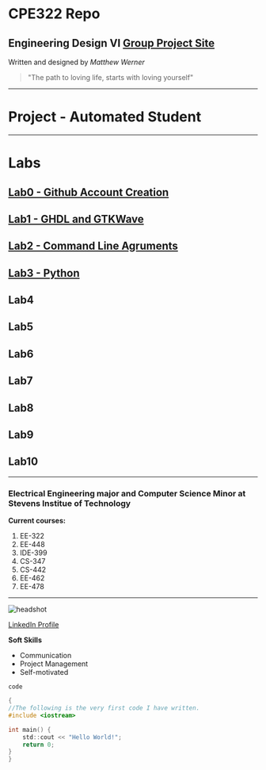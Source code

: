 # CPE322 Repo
## Engineering Design VI [Group Project Site](https://sites.google.com/stevens.edu/ee322-circuit-vanguard/home)
Written and designed by *Matthew Werner*
> "The path to loving life, starts with loving yourself"

---
# Project - Automated Student
---
# Labs

## [Lab0 - Github Account Creation](https://github.com/Mj-Werner/CPE322.git)

## [Lab1 - GHDL and GTKWave](lab1)

## [Lab2 - Command Line Agruments](lab2)

## [Lab3 - Python](lab3)

## Lab4

## Lab5

## Lab6

## Lab7

## Lab8

## Lab9

## Lab10
---
### Electrical Engineering major and Computer Science Minor at Stevens Institue of Technology
**Current courses:**
1. EE-322
2. EE-448
3. IDE-399
4. CS-347
5. CS-442
6. EE-462
7. EE-478

---
![headshot](https://github.com/user-attachments/assets/57ea0bc5-00d7-44ee-beab-4fbf49803a2a)

[LinkedIn Profile](www.linkedin.com/in/matthew-werner-883953240)

**Soft Skills**
- Communication
- Project Management
- Self-motivated 

`code`
```C
{
//The following is the very first code I have written.
#include <iostream>

int main() {
    std::cout << "Hello World!";
    return 0;
}
}
```
